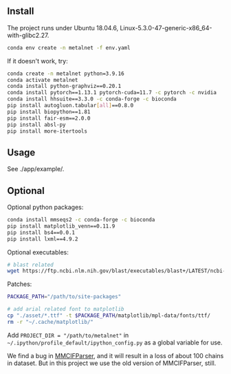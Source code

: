 ## Install

The project runs under Ubuntu 18.04.6, Linux-5.3.0-47-generic-x86_64-with-glibc2.27.
```bash
conda env create -n metalnet -f env.yaml
```

If it doesn't work, try:
```bash
conda create -n metalnet python=3.9.16
conda activate metalnet
conda install python-graphviz==0.20.1
conda install pytorch==1.13.1 pytorch-cuda=11.7 -c pytorch -c nvidia
conda install hhsuite==3.3.0 -c conda-forge -c bioconda
pip install autogluon.tabular[all]==0.8.0
pip install biopython==1.81
pip install fair-esm==2.0.0
pip install absl-py
pip install more-itertools
```


## Usage

See ./app/example/.


## Optional

Optional python packages:
```bash
conda install mmseqs2 -c conda-forge -c bioconda
pip install matplotlib_venn==0.11.9
pip install bs4==0.0.1
pip install lxml==4.9.2
```

Optional executables:
```bash
# blast related
wget https://ftp.ncbi.nlm.nih.gov/blast/executables/blast+/LATEST/ncbi-blast-2.14.0+-x64-linux.tar.gz
```

Patches:
```bash
PACKAGE_PATH="/path/to/site-packages"

# add arial related font to matplotlib
cp "./asset/*.ttf" -t $PACKAGE_PATH/matplotlib/mpl-data/fonts/ttf/
rm -r "~/.cache/matplotlib/"
```

Add `PROJECT_DIR = "/path/to/metalnet"` in `~/.ipython/profile_default/ipython_config.py` as a global variable for use.

We find a bug in [MMCIFParser](https://github.com/biopython/biopython/pull/4399), and it will result in a loss of about 100 chains in dataset.
But in this project we use the old version of MMCIFParser, still.